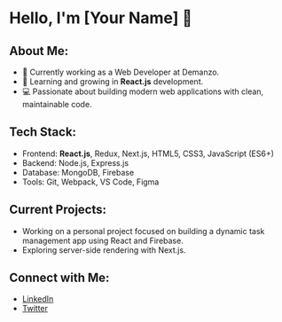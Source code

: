 # Hello, I'm [Your Name] 👋

## About Me:
- 🔭 Currently working as a Web Developer at Demanzo.
- 🌱 Learning and growing in **React.js** development.
- 💻 Passionate about building modern web applications with clean, maintainable code.

## Tech Stack:
- Frontend: **React.js**, Redux, Next.js, HTML5, CSS3, JavaScript (ES6+)
- Backend: Node.js, Express.js
- Database: MongoDB, Firebase
- Tools: Git, Webpack, VS Code, Figma

## Current Projects:
- Working on a personal project focused on building a dynamic task management app using React and Firebase.
- Exploring server-side rendering with Next.js.

## Connect with Me:
- [LinkedIn](https://www.linkedin.com/in/your-profile)
- [Twitter](https://twitter.com/your-profile)
